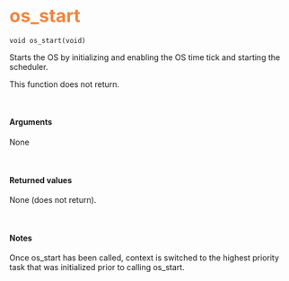 ## <font color="#F2853F" style="font-size:24pt">os_start</font>

```no-highlight
void os_start(void)
```

Starts the OS by initializing and enabling the OS time tick and starting the scheduler.

This function does not return.

<br>

#### Arguments

None

<br>

#### Returned values
None (does not return).

<br>

#### Notes

Once os_start has been called, context is switched to the highest priority task that was initialized prior to calling os_start.


